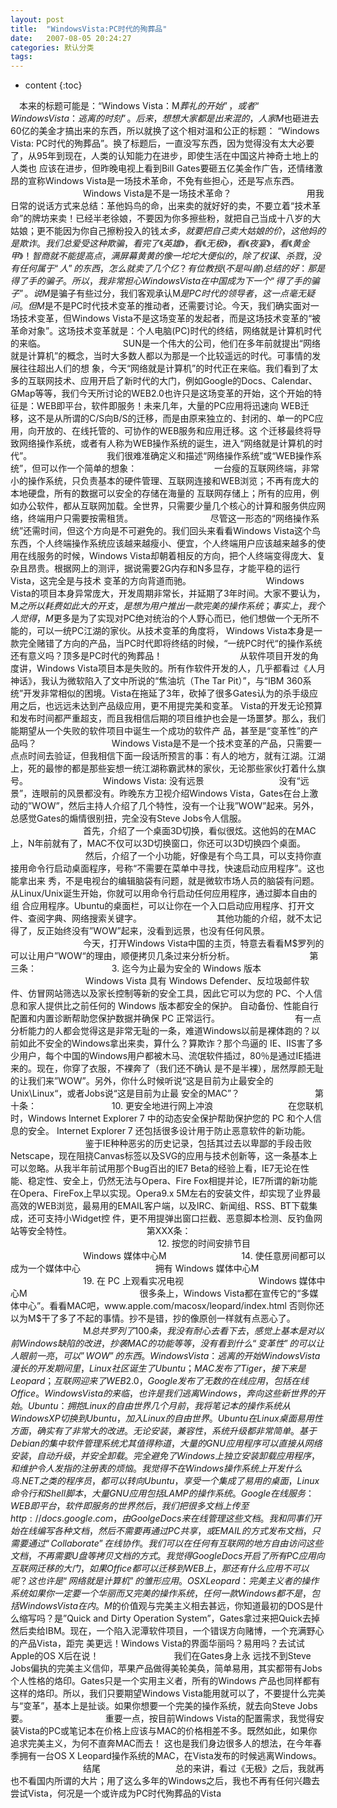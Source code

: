 ```yaml
---
layout: post
title:  "WindowsVista:PC时代的殉葬品"
date:   2007-08-05 20:24:27
categories: 默认分类
tags:
---
```


* content
{:toc}

　本来的标题可能是：“Windows Vista：M$葬礼的开始”，或者“Windows
Vista：逃离的时刻”。后来，想想大家都是出来混的，人家M$也砸进去60亿的美金才搞出来的东西，所以就换了这个相对温和公正的标题：
“Windows Vista:
PC时代的殉葬品”。换了标题后，一直没写东西，因为觉得没有太大必要了，从95年到现在，人类的认知能力在进步，即使生活在中国这片神奇土地上的人类也
应该在进步，但昨晚电视上看到Bill Gates要砸五亿美金作广告，还情绪激昂的宣称Windows
Vista是一场技术革命，不免有些担心，还是写点东西。
　　　　
　　　　Windows Vista是不是一场技术革命？
　　　　
　　　　用我日常的说话方式来总结：革他妈鸟的命，出来卖的就好好的卖，不要立着“技术革命”的牌坊来卖！已经半老徐娘，不要因为你多擦些粉，就把自己当成十八岁的大姑娘；更不能因为你自己擦粉投入的钱$太多，就要把自己卖大姑娘的价，这他妈的是欺诈。
　　　　
　
　　　我们总爱受这种欺骗，看完了《英雄》，看《无极》，看《夜宴》，看《黄金甲》！智商就不能提高点，满屏幕黄黄的像一坨坨大便似的，除了权谋、杀戮，
没有任何属于“人”的东西，怎么就卖了几个亿？有位教授(不是叫兽)总结的好：那是得了手的骗子。所以，我非常担心Windows
Vista在中国成为下一个“得了手的骗子”。
　　　　
　　　　说M$是骗子有些过分，我们客观承认M$是PC时代的领导者，这一点毫无
疑问。但M$是不是PC时代技术变革的推动者，还需要讨论。今天，我们确实面对一场技术变革，但Windows
Vista不是这场变革的发起者，而是这场技术变革的“被革命对象”。这场技术变革就是：个人电脑(PC)时代的终结，网络就是计算机时代的来临。
　　　　
　
　　　SUN是一个伟大的公司，他们在多年前就提出“网络就是计算机”的概念，当时大多数人都以为那是一个比较遥远的时代。可事情的发展往往超出人们的想
象，今天“网络就是计算机”的时代正在来临。我们看到了太多的互联网技术、应用开启了新时代的大门，例如Google的Docs、Calendar、
GMap等等，我们今天所讨论的WEB2.0也许只是这场变革的开始，这个开始的特征是：WEB即平台，软件即服务！未来几年，大量的PC应用将迅速向
WEB迁移，这不是从所谓的C/S向B/S的迁移，而是由原来独立的、封闭的、单一的PC应用，向开放的、在线托管的、可协作的WEB服务和应用迁移。这
个迁移最终将导致网络操作系统，或者有人称为WEB操作系统的诞生，进入“网络就是计算机的时代”。
　　　　
　　　　我们很难准确定义和描述“网络操作系统”或“WEB操作系统”，但可以作一个简单的想象：
　　　　
　
　　　一台瘦的互联网终端，非常小的操作系统，只负责基本的硬件管理、互联网连接和WEB浏览；不再有庞大的本地硬盘，所有的数据可以安全的存储在海量的
互联网存储上；所有的应用，例如办公软件，都从互联网加载。全世界，只需要少量几个核心的计算和服务供应网络，终端用户只需要按需租赁。
　　　　
　
　　　尽管这一形态的“网络操作系统”还需时间，但这个方向是不可避免的。我们回头来看看Windows
Vista这个鸟东西，个人终端操作系统应该越来越瘦小、便宜，个人终端用户应该越来越多的使用在线服务的时候，Windows
Vista却朝着相反的方向，把个人终端变得庞大、复杂且昂贵。根据网上的测评，据说需要2G内存和N多显存，才能平稳的运行Vista，这完全是与技术
变革的方向背道而驰。
　　　　
　　　　Windows
Vista的项目本身异常庞大，开发周期非常长，并延期了3年时间。大家不要认为，M$之所以耗费如此大的开支，是想为用户推出一款完美的操作系统；事实
上，我个人觉得，M$更多是为了实现对PC绝对统治的个人野心而已，他们想做一个无所不能的，可以一统PC江湖的家伙。从技术变革的角度将，
Windows
Vista本身是一款完全赌错了方向的产品，当PC时代即将终结的时候，“一统PC时代“的操作系统还有意义吗？顶多是PC时代的殉葬品！
　　　　
　
　　　从软件项目开发的角度讲，Windows
Vista项目本是失败的。所有作软件开发的人，几乎都看过《人月神话》，我认为微软陷入了文中所说的“焦油坑（The Tar
Pit）”，与“IBM
360系统”开发非常相似的困境。Vista在拖延了3年，砍掉了很多Gates认为的杀手级应用之后，也远远未达到产品级应用，更不用提完美和变革。
Vista的开发无论预算和发布时间都严重超支，而且我相信后期的项目维护也会是一场噩梦。那么，我们能期望从一个失败的软件项目中诞生一个成功的软件产
品，甚至是“变革性”的产品吗？
　　　　
　　　　Windows Vista是不是一个技术变革的产品，只需要一点点时间去验证，但我相信下面一段话所预言的事：有人的地方，就有江湖。江湖上，死的最惨的都是那些妄想一统江湖称霸武林的家伙，无论那些家伙打着什么旗号。
　　　　
　　　　Windows Vista: 没有远景
　　　　
　　　　没有“远景”，连眼前的风景都没有。昨晚东方卫视介绍Windows Vista，Gates在台上激动的”WOW”，然后主持人介绍了几个特性，没有一个让我”WOW”起来。另外，总感觉Gates的煽情很别扭，完全没有Steve Jobs令人信服。
　　　　
　　　　首先，介绍了一个桌面3D切换，看似很炫。这他妈的在MAC上，N年前就有了，MAC不仅可以3D切换窗口，你还可以3D切换四个桌面。
　　　　
　
　　　然后，介绍了一个小功能，好像是有个鸟工具，可以支持你直接用命令行启动桌面程序，号称“不需要在菜单中寻找，快速启动应用程序”。这也能拿出来
秀，不是电视台的编辑脑袋有问题，就是微软市场人员的脑袋有问题。从Linux/Unix诞生开始，你就可以用命令行启动任何应用程序，通过脚本自由的组
合应用程序。Ubuntu的桌面栏，可以让你在一个入口启动应用程序、打开文件、查阅字典、网络搜索关键字。
　　　　
　　　　其他功能的介绍，就不太记得了，反正始终没有”WOW”起来，没看到远景，也没有任何风景。
　　　　
　　　　今天，打开Windows Vista中国的主页，特意去看看M$罗列的可以让用户”WOW“的理由，顺便拷贝几条过来分析分析。
　　　　
　　　　第三条：
　　　　
　　　　3. 迄今为止最为安全的 Windows 版本
　　　　
　
　　　Windows Vista 具有 Windows
Defender、反垃圾邮件软件、仿冒网站筛选以及家长控制等新的安全工具，因此它可以为您的 PC、个人信息和家人提供比之前任何的
Windows 版本都安全的保护。 自动备份、性能自行配置和内置诊断帮助您保护数据并确保 PC 正常运行。
　　　　
　　　　有一点
分析能力的人都会觉得这是非常无耻的一条，难道Windows以前是裸体跑的？以前如此不安全的Windows拿出来卖，算什么？算欺诈？那个鸟逼的
IE、IIS害了多少用户，每个中国的Windows用户都被木马、流氓软件插过，80％是通过IE插进来的。现在，你穿了衣服，不裸奔了（我们还不确认
是不是半裸），居然厚颜无耻的让我们来”WOW”。另外，你什么时候听说“这是目前为止最安全的Unix\Linux“，或者Jobs说“这是目前为止最
安全的MAC”？
　　　　
　　　　第十条：
　　　　
　　　　10. 更安全地进行网上冲浪
　　　　
　　　　在您联机时，Windows Internet Explorer 7 中的动态安全保护帮助保护您的 PC 和个人信息的安全。 Internet Explorer 7 还包括很多设计用于防止恶意软件的新功能。
　　　　
　
　　　鉴于IE种种恶劣的历史记录，包括其过去以卑鄙的手段击败Netscape，现在阻挠Canvas标签以及SVG的应用与技术创新等，这一条基本上
可以忽略。从我半年前试用那个Bug百出的IE7 Beta的经验上看，IE7无论在性能、稳定性、安全上，仍然无法与Opera、Fire
Fox相提并论，IE7所谓的新功能在Opera、FireFox上早以实现。Opera9.x
5M左右的安装文件，却实现了业界最高效的WEB浏览，最易用的EMAIL客户端，以及IRC、新闻组、RSS、BT下载集成，还可支持小Widget控
件，更不用提弹出窗口拦截、恶意脚本检测、反钓鱼网站等安全特性。
　　　　
　　　　第XXX条：
　　　　
　　　　 
　　　　
　　　　12. 按您的时间安排节目
　　　　
　　　　Windows 媒体中心M
　　　　
　　　　14. 使任意房间都可以成为一个媒体中心
　　　　
　　　　拥有 Windows 媒体中心M
　　　　
　　　　19. 在 PC 上观看实况电视
　　　　
　　　　Windows 媒体中心M
　　　　
　　　　
　　　　很多条上，Windows Vista都在宣传它的“多媒体中心”。看看MAC吧，www.apple.com/macosx/leopard/index.html 否则你还以为M$干了多了不起的事情。抄不是错，抄的像原创一样就有点恶心了。
　　　　
　　　　M$总共罗列了100条，我没有耐心去看下去，感觉上基本是对以前Windows缺陷的改进，抄袭MAC的功能等等，没有看到什么“变革性”的可以让人眼前一亮，可以”WOW”的东西。
　　　　
　　　　Windows Vista：逃离的开始
　　　　
　
　　　Windows
Vista漫长的开发期间里，Linux社区诞生了Ubuntu；MAC发布了Tiger，接下来是Leopard；互联网迎来了WEB2.0，
Google发布了无数的在线应用，包括在线Office。Windows Vista的来临，也许是我们逃离Windows，奔向这些新世界的开始。
　　　　Ubuntu：拥抱Linux的自由世界
　　　　
　
　　　几个月前，我将笔记本的操作系统从Windows
XP切换到Ubuntu，加入Linux的自由世界。Ubuntu在Linux桌面易用性方面，确实有了非常大的改进。无论安装，兼容性，系统升级都非常
简单。基于Debian的集中软件管理系统尤其值得称道，大量的GNU应用程序可以直接从网络安装，自动升级，并安全卸载。完全避免了Windows上独
立安装卸载应用程序，和维护令人发指的注册表的烦恼。我觉得不在Windows操作系统上开发什么鸟.NET之类的程序员，都可以转向Ubuntu，享受
一个集成了易用的桌面，Linux命令行和Shell脚本，大量GNU应用包括LAMP的操作系统。
　　　　Google在线服务：WEB即平台，软件即服务的世界
　　　　
　
　　　然后，我们把很多文档上传至http://docs.google.com，由Goolge
Docs来在线管理这些文档。我和同事们开始在线编写各种文档，然后不需要再通过PC共享，或EMAIL的方式发布文档，只需要通过
“Collaborate”在线协作。我们可以在任何有互联网的地方自由访问这些文档，不再需要U盘等拷贝文档的方式。我觉得Google
Docs开启了所有PC应用向互联网迁移的大门，如果Office都可以迁移到WEB上，那还有什么应用不可以呢？这也许是“网络就是计算机”的雏形应
用。
　　　　OS X Leopard：完美主义者的操作系统
　　　　
　　　　如果你一定要一个华丽而又完美的操作系统，任何一
款Windows都不是，包括Windows Vista在内。M$的价值观与完美主义相去甚远，你知道最初的DOS是什么缩写吗？是”Quick
and Dirty Operation
System”，Gates拿过来把Quick去掉然后卖给IBM。现在，一个陷入泥潭软件项目，一个错误方向赌博，一个充满野心的产品Vista，距完
美更远！Windows Vista的界面华丽吗？易用吗？去试试Apple的OS X后在说！
　　　　
　　　　我们在Gates身上永
远找不到Steve
Jobs偏执的完美主义信仰，苹果产品做得美轮美奂，简单易用，其实都带有Jobs个人性格的烙印。Gates只是一个实用主义者，所有的Windows
产品也同样都有这样的烙印。所以，我们只要期望Windows
Vista能用就可以了，不要提什么完美与“变革”，基本上是扯谈。如果你想要一个完美的操作系统，就去向Steve Jobs要。
　　　　
　
　　　重要一点，按目前Windows
Vista的配置需求，我觉得安装Vista的PC或笔记本在价格上应该与MAC的价格相差不多。既然如此，如果你追求完美主义，为何不直奔MAC而去！
这也是我们身边很多人的想法，在今年春季拥有一台OS X Leopard操作系统的MAC，在Vista发布的时候逃离Windows。
　　　　
　　　　结尾
　　　　
　　　　总的来讲，看过《无极》之后，我就再也不看国内所谓的大片；用了这么多年的Windows之后，我也不再有任何兴趣去尝试Vista，何况是一个或许成为PC时代殉葬品的Vista
        
